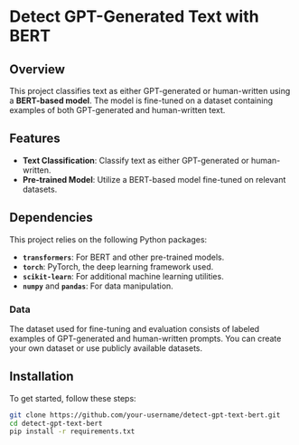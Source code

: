 # Detect GPT-Generated Text with BERT
## Overview

This project classifies text as either GPT-generated or human-written using a **BERT-based model**. The model is fine-tuned on a dataset containing examples of both GPT-generated and human-written text.

## Features

- **Text Classification**: Classify text as either GPT-generated or human-written.
- **Pre-trained Model**: Utilize a BERT-based model fine-tuned on relevant datasets.

## Dependencies

This project relies on the following Python packages:

- **`transformers`**: For BERT and other pre-trained models.
- **`torch`**: PyTorch, the deep learning framework used.
- **`scikit-learn`**: For additional machine learning utilities.
- **`numpy`** and **`pandas`**: For data manipulation.


### Data

The dataset used for fine-tuning and evaluation consists of labeled examples of GPT-generated and human-written prompts. You can create your own dataset or use publicly available datasets.

## Installation

To get started, follow these steps:

```sh
git clone https://github.com/your-username/detect-gpt-text-bert.git
cd detect-gpt-text-bert
pip install -r requirements.txt     
